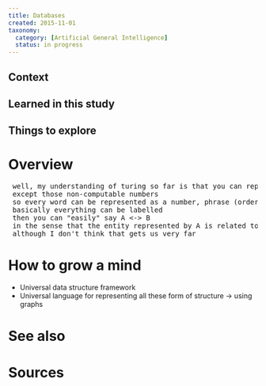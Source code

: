 ```yaml
---
title: Databases
created: 2015-11-01
taxonomy:
  category: [Artificial General Intelligence]
  status: in progress
---
```


## Context

## Learned in this study

## Things to explore

# Overview

<pre>
<tomzx> well, my understanding of turing so far is that you can represent pretty much anything as a number
<tomzx> except those non-computable numbers
<tomzx> so every word can be represented as a number, phrase (order of words) as a number, documents as a number, thoughts as a number, etc.
<tomzx> basically everything can be labelled
<tomzx> then you can "easily" say A <-> B
<tomzx> in the sense that the entity represented by A is related to the entity represented by B
<tomzx> although I don't think that gets us very far
</pre>

# How to grow a mind

* Universal data structure framework
* Universal language for representing all these form of structure -> using graphs

# See also

# Sources

